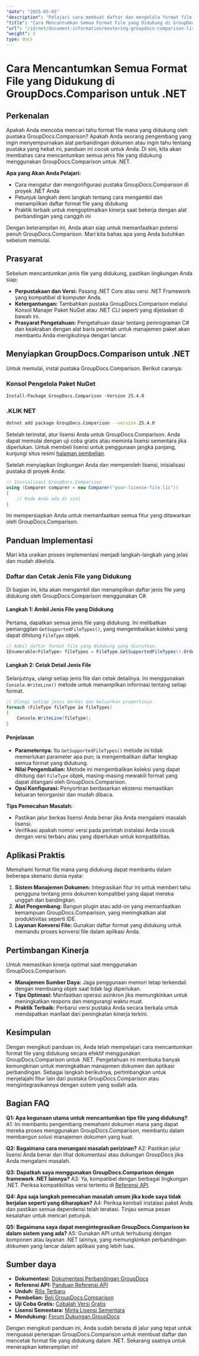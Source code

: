 ```yaml
---
"date": "2025-05-05"
"description": "Pelajari cara membuat daftar dan mengelola format file yang didukung menggunakan GroupDocs.Comparison untuk .NET. Panduan langkah demi langkah untuk pengembang."
"title": "Cara Mencantumkan Semua Format File yang Didukung di GroupDocs.Comparison untuk .NET"
"url": "/id/net/document-information/mastering-groupdocs-comparison-list-supported-formats/"
"weight": 1
type: docs
---
```

# Cara Mencantumkan Semua Format File yang Didukung di GroupDocs.Comparison untuk .NET

## Perkenalan

Apakah Anda mencoba mencari tahu format file mana yang didukung oleh pustaka GroupDocs.Comparison? Apakah Anda seorang pengembang yang ingin menyempurnakan alat perbandingan dokumen atau ingin tahu tentang pustaka yang hebat ini, panduan ini cocok untuk Anda. Di sini, kita akan membahas cara mencantumkan semua jenis file yang didukung menggunakan GroupDocs.Comparison untuk .NET.

**Apa yang Akan Anda Pelajari:**

- Cara mengatur dan mengonfigurasi pustaka GroupDocs.Comparison di proyek .NET Anda
- Petunjuk langkah demi langkah tentang cara mengambil dan menampilkan daftar format file yang didukung
- Praktik terbaik untuk mengoptimalkan kinerja saat bekerja dengan alat perbandingan yang canggih ini

Dengan keterampilan ini, Anda akan siap untuk memanfaatkan potensi penuh GroupDocs.Comparison. Mari kita bahas apa yang Anda butuhkan sebelum memulai.

## Prasyarat

Sebelum mencantumkan jenis file yang didukung, pastikan lingkungan Anda siap:
- **Perpustakaan dan Versi:** Pasang .NET Core atau versi .NET Framework yang kompatibel di komputer Anda.
- **Ketergantungan:** Tambahkan pustaka GroupDocs.Comparison melalui Konsol Manajer Paket NuGet atau .NET CLI seperti yang dijelaskan di bawah ini.
- **Prasyarat Pengetahuan:** Pengetahuan dasar tentang pemrograman C# dan keakraban dengan alat baris perintah untuk manajemen paket akan membantu Anda mengikutinya dengan lancar.

## Menyiapkan GroupDocs.Comparison untuk .NET

Untuk memulai, instal pustaka GroupDocs.Comparison. Berikut caranya:

### Konsol Pengelola Paket NuGet

```shell
Install-Package GroupDocs.Comparison -Version 25.4.0
```

### .KLIK NET

```bash
dotnet add package GroupDocs.Comparison --version 25.4.0
```

Setelah terinstal, atur lisensi Anda untuk GroupDocs.Comparison. Anda dapat memulai dengan uji coba gratis atau meminta lisensi sementara jika diperlukan. Untuk membeli lisensi untuk penggunaan jangka panjang, kunjungi situs resmi [halaman pembelian](https://purchase.groupdocs.com/buy).

Setelah menyiapkan lingkungan Anda dan memperoleh lisensi, inisialisasi pustaka di proyek Anda:

```csharp
// Inisialisasi GroupDocs.Comparison
using (Comparer comparer = new Comparer("your-license-file.lic"))
{
    // Kode Anda ada di sini
}
```

Ini mempersiapkan Anda untuk memanfaatkan semua fitur yang ditawarkan oleh GroupDocs.Comparison.

## Panduan Implementasi

Mari kita uraikan proses implementasi menjadi langkah-langkah yang jelas dan mudah dikelola.

### Daftar dan Cetak Jenis File yang Didukung

Di bagian ini, kita akan mengambil dan menampilkan daftar jenis file yang didukung oleh GroupDocs.Comparison menggunakan C#.

#### Langkah 1: Ambil Jenis File yang Didukung

Pertama, dapatkan semua jenis file yang didukung. Ini melibatkan pemanggilan `GetSupportedFileTypes()`, yang mengembalikan koleksi yang dapat dihitung `FileType` objek.

```csharp
// Ambil daftar format file yang didukung yang diurutkan.
IEnumerable<FileType> fileTypes = FileType.GetSupportedFileTypes().OrderBy(fileType => fileType.Extension);
```

#### Langkah 2: Cetak Detail Jenis File

Selanjutnya, ulangi setiap jenis file dan cetak detailnya. Ini menggunakan `Console.WriteLine()` metode untuk menampilkan informasi tentang setiap format.

```csharp
// Ulangi setiap jenis berkas dan keluarkan propertinya.
foreach (FileType fileType in fileTypes)
{
    Console.WriteLine(fileType);
}
```

#### Penjelasan

- **Parameternya:** Itu `GetSupportedFileTypes()` metode ini tidak memerlukan parameter apa pun; ia mengembalikan daftar lengkap semua format yang didukung.
- **Nilai Pengembalian:** Metode ini mengembalikan koleksi yang dapat dihitung dari `FileType` objek, masing-masing mewakili format yang dapat ditangani oleh GroupDocs.Comparison.
- **Opsi Konfigurasi:** Penyortiran berdasarkan ekstensi memastikan keluaran terorganisir dan mudah dibaca.

**Tips Pemecahan Masalah:**
- Pastikan jalur berkas lisensi Anda benar jika Anda mengalami masalah lisensi.
- Verifikasi apakah nomor versi pada perintah instalasi Anda cocok dengan versi terbaru atau yang diperlukan untuk kompatibilitas.

## Aplikasi Praktis

Memahami format file mana yang didukung dapat membantu dalam beberapa skenario dunia nyata:

1. **Sistem Manajemen Dokumen:** Integrasikan fitur ini untuk memberi tahu pengguna tentang jenis dokumen kompatibel yang dapat mereka unggah dan bandingkan.
2. **Alat Pengembang:** Bangun plugin atau add-on yang memanfaatkan kemampuan GroupDocs.Comparison, yang meningkatkan alat produktivitas seperti IDE.
3. **Layanan Konversi File:** Gunakan daftar format yang didukung untuk memandu proses konversi file dalam aplikasi Anda.

## Pertimbangan Kinerja

Untuk memastikan kinerja optimal saat menggunakan GroupDocs.Comparison:
- **Manajemen Sumber Daya:** Jaga penggunaan memori tetap terkendali dengan membuang objek saat tidak lagi diperlukan.
- **Tips Optimasi:** Manfaatkan operasi asinkron jika memungkinkan untuk meningkatkan respons dan mengurangi waktu muat.
- **Praktik Terbaik:** Perbarui versi pustaka Anda secara berkala untuk mendapatkan manfaat dari peningkatan kinerja terkini.

## Kesimpulan

Dengan mengikuti panduan ini, Anda telah mempelajari cara mencantumkan format file yang didukung secara efektif menggunakan GroupDocs.Comparison untuk .NET. Pengetahuan ini membuka banyak kemungkinan untuk meningkatkan manajemen dokumen dan aplikasi perbandingan. Sebagai langkah berikutnya, pertimbangkan untuk menjelajahi fitur lain dari pustaka GroupDocs.Comparison atau mengintegrasikannya dengan sistem yang sudah ada.

## Bagian FAQ

**Q1: Apa kegunaan utama untuk mencantumkan tipe file yang didukung?**
A1: Ini membantu pengembang memahami dokumen mana yang dapat mereka proses menggunakan GroupDocs.Comparison, membantu dalam membangun solusi manajemen dokumen yang kuat.

**Q2: Bagaimana cara menangani masalah perizinan?**
A2: Pastikan jalur lisensi Anda benar dan lihat dokumentasi atau dukungan GroupDocs jika Anda mengalami masalah.

**Q3: Dapatkah saya menggunakan GroupDocs.Comparison dengan framework .NET lainnya?**
A3: Ya, kompatibel dengan berbagai lingkungan .NET. Periksa kompatibilitas versi tertentu di [Referensi API](https://reference.groupdocs.com/comparison/net/).

**Q4: Apa saja langkah pemecahan masalah umum jika kode saya tidak berjalan seperti yang diharapkan?**
A4: Periksa kembali instalasi paket Anda dan pastikan semua dependensi telah teratasi. Tinjau semua pesan kesalahan untuk mencari petunjuk.

**Q5: Bagaimana saya dapat mengintegrasikan GroupDocs.Comparison ke dalam sistem yang ada?**
A5: Gunakan API untuk terhubung dengan komponen atau layanan .NET lainnya, yang memungkinkan perbandingan dokumen yang lancar dalam aplikasi yang lebih luas.

## Sumber daya

- **Dokumentasi:** [Dokumentasi Perbandingan GroupDocs](https://docs.groupdocs.com/comparison/net/)
- **Referensi API:** [Panduan Referensi API](https://reference.groupdocs.com/comparison/net/)
- **Unduh:** [Rilis Terbaru](https://releases.groupdocs.com/comparison/net/)
- **Pembelian:** [Beli GroupDocs.Comparison](https://purchase.groupdocs.com/buy)
- **Uji Coba Gratis:** [Cobalah Versi Gratis](https://releases.groupdocs.com/comparison/net/)
- **Lisensi Sementara:** [Minta Lisensi Sementara](https://purchase.groupdocs.com/temporary-license/)
- **Mendukung:** [Forum Dukungan GroupDocs](https://forum.groupdocs.com/c/comparison/)

Dengan mengikuti panduan ini, Anda sudah berada di jalur yang tepat untuk menguasai penerapan GroupDocs.Comparison untuk membuat daftar dan mencetak format file yang didukung dalam .NET. Sekarang saatnya untuk menerapkan keterampilan ini!